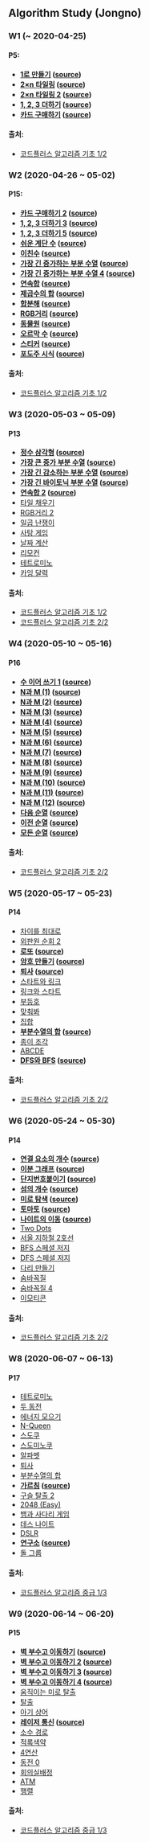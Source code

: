 ##  Algorithm Study (Jongno)

### W1 (~ 2020-04-25)
#### P5:
- **[1로 만들기](https://www.acmicpc.net/problem/1463) ([source](https://github.com/yws6909/AlgorithmStudy-Jongno/blob/master/AlgorithmStudy(Jongno)/W1/1463.cpp))**
- **[2×n 타일링](https://www.acmicpc.net/problem/11726) ([source](https://github.com/yws6909/AlgorithmStudy-Jongno/blob/master/AlgorithmStudy(Jongno)/W1/11726.cpp))**
- **[2×n 타일링 2](https://www.acmicpc.net/problem/11727) ([source](https://github.com/yws6909/AlgorithmStudy-Jongno/blob/master/AlgorithmStudy(Jongno)/W1/11727.cpp))**
- **[1, 2, 3 더하기](https://www.acmicpc.net/problem/9095) ([source](https://github.com/yws6909/AlgorithmStudy-Jongno/blob/master/AlgorithmStudy(Jongno)/W1/9095.cpp))**
- **[카드 구매하기](https://www.acmicpc.net/problem/11052) ([source](https://github.com/yws6909/AlgorithmStudy-Jongno/blob/master/AlgorithmStudy(Jongno)/W1/11052.cpp))**

#### 출처: 
- [코드플러스 알고리즘 기초 1/2](https://code.plus/course/41)

### W2 (2020-04-26 ~ 05-02)
#### P15:
- **[카드 구매하기 2](https://www.acmicpc.net/problem/16194) ([source](https://github.com/yws6909/AlgorithmStudy-Jongno/blob/master/AlgorithmStudy(Jongno)/W2/16194.cpp))**
- **[1, 2, 3 더하기 3](https://www.acmicpc.net/problem/15988) ([source](https://github.com/yws6909/AlgorithmStudy-Jongno/blob/master/AlgorithmStudy(Jongno)/W2/15988.cpp))**
- **[1, 2, 3 더하기 5](https://www.acmicpc.net/problem/15990) ([source](https://github.com/yws6909/AlgorithmStudy-Jongno/blob/master/AlgorithmStudy(Jongno)/W2/15990.cpp))**
- **[쉬운 계단 수](https://www.acmicpc.net/problem/10844) ([source](https://github.com/yws6909/AlgorithmStudy-Jongno/blob/master/AlgorithmStudy(Jongno)/W2/10844.cpp))**
- **[이친수](https://www.acmicpc.net/problem/2193) ([source](https://github.com/yws6909/AlgorithmStudy-Jongno/blob/master/AlgorithmStudy(Jongno)/W2/2193.cpp))**
- **[가장 긴 증가하는 부분 수열](https://www.acmicpc.net/problem/11053) ([source](https://github.com/yws6909/AlgorithmStudy-Jongno/blob/master/AlgorithmStudy(Jongno)/W2/11053.cpp))**
- **[가장 긴 증가하는 부분 수열 4](https://www.acmicpc.net/problem/14002) ([source](https://github.com/yws6909/AlgorithmStudy-Jongno/blob/master/AlgorithmStudy(Jongno)/W2/14002.cpp))**
- **[연속합](https://www.acmicpc.net/problem/1912) ([source](https://github.com/yws6909/AlgorithmStudy-Jongno/blob/master/AlgorithmStudy(Jongno)/W2/1912.cpp))**
- **[제곱수의 합](https://www.acmicpc.net/problem/1699) ([source](https://github.com/yws6909/AlgorithmStudy-Jongno/blob/master/AlgorithmStudy(Jongno)/W2/1699.cpp))**
- **[합분해](https://www.acmicpc.net/problem/2225) ([source](https://github.com/yws6909/AlgorithmStudy-Jongno/blob/master/AlgorithmStudy(Jongno)/W2/2225.cpp))**
- **[RGB거리](https://www.acmicpc.net/problem/1149) ([source](https://github.com/yws6909/AlgorithmStudy-Jongno/blob/master/AlgorithmStudy(Jongno)/W2/1149.cpp))**
- **[동물원](https://www.acmicpc.net/problem/1309) ([source](https://github.com/yws6909/AlgorithmStudy-Jongno/blob/master/AlgorithmStudy(Jongno)/W2/1309.cpp))**
- **[오르막 수](https://www.acmicpc.net/problem/11057) ([source](https://github.com/yws6909/AlgorithmStudy-Jongno/blob/master/AlgorithmStudy(Jongno)/W2/11057.cpp))**
- **[스티커](https://www.acmicpc.net/problem/9465) ([source](https://github.com/yws6909/AlgorithmStudy-Jongno/blob/master/AlgorithmStudy(Jongno)/W2/9465.cpp))**
- **[포도주 시식](https://www.acmicpc.net/problem/2156) ([source](https://github.com/yws6909/AlgorithmStudy-Jongno/blob/master/AlgorithmStudy(Jongno)/W2/2156.cpp))**

#### 출처:
- [코드플러스 알고리즘 기초 1/2](https://code.plus/course/41)

### W3 (2020-05-03 ~ 05-09)
#### P13
- **[정수 삼각형](https://www.acmicpc.net/problem/1932) ([source](https://github.com/yws6909/AlgorithmStudy-Jongno/blob/master/AlgorithmStudy(Jongno)/W3/1932.cpp))**
- **[가장 큰 증가 부분 수열](https://www.acmicpc.net/problem/11055) ([source](https://github.com/yws6909/AlgorithmStudy-Jongno/blob/master/AlgorithmStudy(Jongno)/W3/11055.cpp))**
- **[가장 긴 감소하는 부분 수열](https://www.acmicpc.net/problem/11722) ([source](https://github.com/yws6909/AlgorithmStudy-Jongno/blob/master/AlgorithmStudy(Jongno)/W3/11722.cpp))**
- **[가장 긴 바이토닉 부분 수열](https://www.acmicpc.net/problem/11054) ([source](https://github.com/yws6909/AlgorithmStudy-Jongno/blob/master/AlgorithmStudy(Jongno)/W3/11054.cpp))**
- **[연속합 2](https://www.acmicpc.net/problem/13398) ([source](https://github.com/yws6909/AlgorithmStudy-Jongno/blob/master/AlgorithmStudy(Jongno)/W3/13398.cpp))**
- [타일 채우기](https://www.acmicpc.net/problem/2133)
- [RGB거리 2](https://www.acmicpc.net/problem/17404)
- [일곱 난쟁이](https://www.acmicpc.net/problem/2309)
- [사탕 게임](https://www.acmicpc.net/problem/3085)
- [날짜 계산](https://www.acmicpc.net/problem/1476)
- [리모컨](https://www.acmicpc.net/problem/1107)
- [테트로미노](https://www.acmicpc.net/problem/14500)
- [카잉 달력](https://www.acmicpc.net/problem/6064)

#### 출처:
- [코드플러스 알고리즘 기초 1/2](https://code.plus/course/41)
- [코드플러스 알고리즘 기초 2/2](https://code.plus/course/42)

### W4 (2020-05-10 ~ 05-16)
#### P16
- **[수 이어 쓰기 1](https://www.acmicpc.net/problem/1748) ([source](https://github.com/yws6909/AlgorithmStudy-Jongno/blob/master/AlgorithmStudy(Jongno)/W4/1748.cpp))**
- **[N과 M (1)](https://www.acmicpc.net/problem/15649) ([source](https://github.com/yws6909/AlgorithmStudy-Jongno/blob/master/AlgorithmStudy(Jongno)/W4/15649.cpp))**
- **[N과 M (2)](https://www.acmicpc.net/problem/15650) ([source](https://github.com/yws6909/AlgorithmStudy-Jongno/blob/master/AlgorithmStudy(Jongno)/W4/15650.cpp))**
- **[N과 M (3)](https://www.acmicpc.net/problem/15651) ([source](https://github.com/yws6909/AlgorithmStudy-Jongno/blob/master/AlgorithmStudy(Jongno)/W4/15651.cpp))**
- **[N과 M (4)](https://www.acmicpc.net/problem/15652) ([source](https://github.com/yws6909/AlgorithmStudy-Jongno/blob/master/AlgorithmStudy(Jongno)/W4/15652.cpp))**
- **[N과 M (5)](https://www.acmicpc.net/problem/15654) ([source](https://github.com/yws6909/AlgorithmStudy-Jongno/blob/master/AlgorithmStudy(Jongno)/W4/15654.cpp))**
- **[N과 M (6)](https://www.acmicpc.net/problem/15655) ([source](https://github.com/yws6909/AlgorithmStudy-Jongno/blob/master/AlgorithmStudy(Jongno)/W4/15655.cpp))**
- **[N과 M (7)](https://www.acmicpc.net/problem/15656) ([source](https://github.com/yws6909/AlgorithmStudy-Jongno/blob/master/AlgorithmStudy(Jongno)/W4/15656.cpp))**
- **[N과 M (8)](https://www.acmicpc.net/problem/15657) ([source](https://github.com/yws6909/AlgorithmStudy-Jongno/blob/master/AlgorithmStudy(Jongno)/W4/15657.cpp))**
- **[N과 M (9)](https://www.acmicpc.net/problem/15663) ([source](https://github.com/yws6909/AlgorithmStudy-Jongno/blob/master/AlgorithmStudy(Jongno)/W4/15663.cpp))**
- **[N과 M (10)](https://www.acmicpc.net/problem/15664) ([source](https://github.com/yws6909/AlgorithmStudy-Jongno/blob/master/AlgorithmStudy(Jongno)/W4/15664.cpp))**
- **[N과 M (11)](https://www.acmicpc.net/problem/15665) ([source](https://github.com/yws6909/AlgorithmStudy-Jongno/blob/master/AlgorithmStudy(Jongno)/W4/15665.cpp))**
- **[N과 M (12)](https://www.acmicpc.net/problem/15666) ([source](https://github.com/yws6909/AlgorithmStudy-Jongno/blob/master/AlgorithmStudy(Jongno)/W4/15666.cpp))**
- **[다음 순열](https://www.acmicpc.net/problem/10972) ([source](https://github.com/yws6909/AlgorithmStudy-Jongno/blob/master/AlgorithmStudy(Jongno)/W4/10972.cpp))**
- **[이전 순열](https://www.acmicpc.net/problem/10973) ([source](https://github.com/yws6909/AlgorithmStudy-Jongno/blob/master/AlgorithmStudy(Jongno)/W4/10973.cpp))**
- **[모든 순열](https://www.acmicpc.net/problem/10974) ([source](https://github.com/yws6909/AlgorithmStudy-Jongno/blob/master/AlgorithmStudy(Jongno)/W4/10974.cpp))**

#### 출처:
- [코드플러스 알고리즘 기초 2/2](https://code.plus/course/42)

### W5 (2020-05-17 ~ 05-23)
#### P14
- [차이를 최대로](https://www.acmicpc.net/problem/10819)
- [외판원 순회 2](https://www.acmicpc.net/problem/10971)
- **[로또](https://www.acmicpc.net/problem/6603) ([source](https://github.com/yws6909/AlgorithmStudy-Jongno/blob/master/AlgorithmStudy(Jongno)/W5/6603.cpp))**
- **[암호 만들기](https://www.acmicpc.net/problem/1759) ([source](https://github.com/yws6909/AlgorithmStudy-Jongno/blob/master/AlgorithmStudy(Jongno)/W5/1759.cpp))**
- **[퇴사](https://www.acmicpc.net/problem/14501) ([source](https://github.com/yws6909/AlgorithmStudy-Jongno/blob/master/AlgorithmStudy(Jongno)/W5/14501.cpp))**
- [스타트와 링크](https://www.acmicpc.net/problem/14889)
- [링크와 스타트](https://www.acmicpc.net/problem/15661)
- [부등호](https://www.acmicpc.net/problem/2529)
- [맞춰봐](https://www.acmicpc.net/problem/1248)
- [집합](https://www.acmicpc.net/problem/11723)
- **[부분수열의 합](https://www.acmicpc.net/problem/1182) ([source](https://github.com/yws6909/AlgorithmStudy-Jongno/blob/master/AlgorithmStudy(Jongno)/W5/1182.cpp))**
- [종이 조각](https://www.acmicpc.net/problem/14391)
- [ABCDE](https://www.acmicpc.net/problem/13023)
- **[DFS와 BFS](https://www.acmicpc.net/problem/1260) ([source](https://github.com/yws6909/AlgorithmStudy-Jongno/blob/master/AlgorithmStudy(Jongno)/W5/1260.cpp))**

#### 출처:
- [코드플러스 알고리즘 기초 2/2](https://code.plus/course/42)

### W6 (2020-05-24 ~ 05-30)
#### P14
- **[연결 요소의 개수](https://www.acmicpc.net/problem/11724) ([source](https://github.com/yws6909/AlgorithmStudy-Jongno/blob/master/AlgorithmStudy(Jongno)/W6/11724.cpp))**
- **[이분 그래프](https://www.acmicpc.net/problem/1707) ([source](https://github.com/yws6909/AlgorithmStudy-Jongno/blob/master/AlgorithmStudy(Jongno)/W6/1707.cpp))**
- **[단지번호붙이기](https://www.acmicpc.net/problem/2667) ([source](https://github.com/yws6909/AlgorithmStudy-Jongno/blob/master/AlgorithmStudy(Jongno)/W6/2667.cpp))**
- **[섬의 개수](https://www.acmicpc.net/problem/4963) ([source](https://github.com/yws6909/AlgorithmStudy-Jongno/blob/master/AlgorithmStudy(Jongno)/W6/4963.cpp))**
- **[미로 탐색](https://www.acmicpc.net/problem/2178) ([source](https://github.com/yws6909/AlgorithmStudy-Jongno/blob/master/AlgorithmStudy(Jongno)/W6/2178.cpp))**
- **[토마토](https://www.acmicpc.net/problem/7576) ([source](https://github.com/yws6909/AlgorithmStudy-Jongno/blob/master/AlgorithmStudy(Jongno)/W6/7576.cpp))**
- **[나이트의 이동](https://www.acmicpc.net/problem/7562) ([source](https://github.com/yws6909/AlgorithmStudy-Jongno/blob/master/AlgorithmStudy(Jongno)/W6/7562.cpp))**
- [Two Dots](https://www.acmicpc.net/problem/16929)
- [서울 지하철 2호선](https://www.acmicpc.net/problem/16947)
- [BFS 스페셜 저지](https://www.acmicpc.net/problem/16940)
- [DFS 스페셜 저지](https://www.acmicpc.net/problem/16964)
- [다리 만들기](https://www.acmicpc.net/problem/2146)
- [숨바꼭질](https://www.acmicpc.net/problem/1697)
- [숨바꼭질 4](https://www.acmicpc.net/problem/13913)
- [이모티콘](https://www.acmicpc.net/problem/14226)

#### 출처:
- [코드플러스 알고리즘 기초 2/2](https://code.plus/course/42)

### W8 (2020-06-07 ~ 06-13)
#### P17
- [테트로미노](https://www.acmicpc.net/problem/14500)
- [두 동전](https://www.acmicpc.net/problem/16197)
- [에너지 모으기](https://www.acmicpc.net/problem/16198)
- [N-Queen](https://www.acmicpc.net/problem/9663)
- [스도쿠](https://www.acmicpc.net/problem/2580)
- [스도미노쿠](https://www.acmicpc.net/problem/4574)
- [알파벳](https://www.acmicpc.net/problem/1987)
- [퇴사](https://www.acmicpc.net/problem/14501)
- [부분수열의 합](https://www.acmicpc.net/problem/14225)
- **[가르침](https://www.acmicpc.net/problem/1062)  ([source](https://github.com/yws6909/AlgorithmStudy-Jongno/blob/master/AlgorithmStudy(Jongno)/W8/1062.cpp))**
- [구슬 탈출 2](https://www.acmicpc.net/problem/13460)
- [2048 (Easy)](https://www.acmicpc.net/problem/12100)
- [뱀과 사다리 게임](https://www.acmicpc.net/problem/16928)
- [데스 나이트](https://www.acmicpc.net/problem/16948)
- [DSLR](https://www.acmicpc.net/problem/9019)
- **[연구소](https://www.acmicpc.net/problem/14502) ([source](https://github.com/yws6909/AlgorithmStudy-Jongno/blob/master/AlgorithmStudy(Jongno)/W8/14502.cpp))**
- [돌 그룹](https://www.acmicpc.net/problem/12886)

#### 출처:
- [코드플러스 알고리즘 중급 1/3](https://code.plus/course/43)

### W9 (2020-06-14 ~ 06-20)
#### P15
- **[벽 부수고 이동하기](https://www.acmicpc.net/problem/2206) ([source](https://github.com/yws6909/AlgorithmStudy-Jongno/blob/master/AlgorithmStudy(Jongno)/W9/2206.cpp))**
- **[벽 부수고 이동하기 2](https://www.acmicpc.net/problem/14442) ([source](https://github.com/yws6909/AlgorithmStudy-Jongno/blob/master/AlgorithmStudy(Jongno)/W9/14442.cpp))**
- **[벽 부수고 이동하기 3](https://www.acmicpc.net/problem/16933) ([source](https://github.com/yws6909/AlgorithmStudy-Jongno/blob/master/AlgorithmStudy(Jongno)/W9/16933.cpp))**
- **[벽 부수고 이동하기 4](https://www.acmicpc.net/problem/16946) ([source](https://github.com/yws6909/AlgorithmStudy-Jongno/blob/master/AlgorithmStudy(Jongno)/W9/16946.cpp))**
- [움직이는 미로 탈출](https://www.acmicpc.net/problem/16954)
- [탈출](https://www.acmicpc.net/problem/3055)
- [아기 상어](https://www.acmicpc.net/problem/16236)
- **[레이저 통신](https://www.acmicpc.net/problem/6087) ([source](https://github.com/yws6909/AlgorithmStudy-Jongno/blob/master/AlgorithmStudy(Jongno)/W9/6087.cpp))**
- [소수 경로](https://www.acmicpc.net/problem/1963)
- [적록색약](https://www.acmicpc.net/problem/10026)
- [4연산](https://www.acmicpc.net/problem/14395)
- [동전 0](https://www.acmicpc.net/problem/11047)
- [회의실배정](https://www.acmicpc.net/problem/1931)
- [ATM](https://www.acmicpc.net/problem/11399)
- [행렬](https://www.acmicpc.net/problem/1080)

#### 출처:
- [코드플러스 알고리즘 중급 1/3](https://code.plus/course/43)
